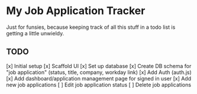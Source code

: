 # My Job Application Tracker

Just for funsies, because keeping track of all this stuff in a todo list is getting a little unwieldy.

## TODO

[x] Initial setup
[x] Scaffold UI
[x] Set up database
[x] Create DB schema for "job application" (status, title, company, workday link)
[x] Add Auth (auth.js)
[x] Add dashboard/application management page for signed in user
[x] Add new job applications
[ ] Edit job application status
[ ] Delete job applications
